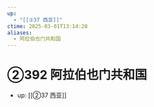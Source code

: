 ```yaml
---
up:
  - "[[②37 西亚]]"
ctime: 2025-03-01T13:14:28
aliases:
  - 阿拉伯也门共和国
---
```


# ②392 阿拉伯也门共和国

- up: [[②37 西亚]]
